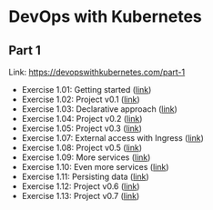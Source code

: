 # DevOps with Kubernetes

## Part 1

Link: <https://devopswithkubernetes.com/part-1>

- Exercise 1.01: Getting started ([link](https://github.com/ahojukka5/tkt-dwk-part-1/tree/1.01))
- Exercise 1.02: Project v0.1 ([link](https://github.com/ahojukka5/tkt-dwk-part-1/tree/1.02))
- Exercise 1.03: Declarative approach ([link](https://github.com/ahojukka5/tkt-dwk-part-1/tree/1.03))
- Exercise 1.04: Project v0.2 ([link](https://github.com/ahojukka5/tkt-dwk-part-1/tree/1.04))
- Exercise 1.05: Project v0.3 ([link](https://github.com/ahojukka5/tkt-dwk-part-1/tree/1.05))
- Exercise 1.07: External access with Ingress ([link](https://github.com/ahojukka5/tkt-dwk-part-1/tree/1.06))
- Exercise 1.08: Project v0.5 ([link](https://github.com/ahojukka5/tkt-dwk-part-1/tree/1.07))
- Exercise 1.09: More services ([link](https://github.com/ahojukka5/tkt-dwk-part-1/tree/1.08))
- Exercise 1.10: Even more services ([link](https://github.com/ahojukka5/tkt-dwk-part-1/tree/1.09))
- Exercise 1.11: Persisting data ([link](https://github.com/ahojukka5/tkt-dwk-part-1/tree/1.10))
- Exercise 1.12: Project v0.6 ([link](https://github.com/ahojukka5/tkt-dwk-part-1/tree/1.11))
- Exercise 1.13: Project v0.7 ([link](https://github.com/ahojukka5/tkt-dwk-part-1/tree/1.12))
